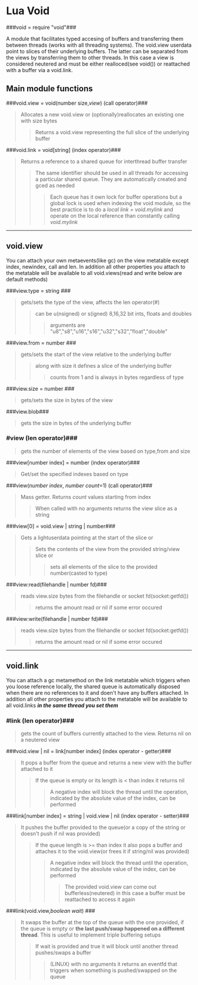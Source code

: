 Lua Void
========

###void = require "void"###

A module that facilitates typed accesing of buffers and transferring them
between threads (works with all threading systems). The void.view userdata point to slices of their underlying buffers. The latter can be separated from the views by transferring them to other threads. In this case a view is considered neutered and must be either realloced(see void()) or reattached with a buffer via a void.link.

Main module functions
---------

###void.view = void(number size,_view_) (call operator)###

> Allocates a new void.view or (optionally)reallocates an existing one with size bytes
>> Returns a void.view representing the full slice of the underlying buffer


###void.link = void[string] (index operator)###

> Returns a reference to a shared queue for interthread buffer transfer
>> The same identifier should be used in all threads for accessing a particular shared queue. They are automatically created and gced as needed
>>> Each queue has it own lock for buffer operations but a global lock is used when indexing the void module, so the best practice is to do a _local link = void.mylink_ and operate on the local reference than constantly calling _void.mylink_


***
void.view
---------
You can attach your own metaevents(like gc) on the view metatable except index, newindex, call and len. In addition all other properties you attach to the metatable will be available to all void.views(read and write below are default methods)

###view.type = string ###
>gets/sets the type of the view, affects the len operator(#)
>> can be u(nsigned) or s(igned) 8,16,32 bit ints, floats and doubles
>>> arguments are "u8","s8","u16","s16","u32","s32","float","double"

###view.from = number ###
>gets/sets the start of the view relative to the underlying buffer
>> along with size it defines a slice of the underlying buffer
>>> counts from 1 and is always in bytes regardless of type

###view.size = number ###
>gets/sets the size in bytes of the view

###view.blob###
>gets the size in bytes of the underlying buffer

### #view (len operator)###
>gets the number of elements of the view based on type,from and size

###view[number index] = number (index operator)###
> Get/set the specified indexes based on type

###view(_number index_, _number count_=1) (call operator)###
> Mass getter. Returns _count_ values starting from index
>> When called with no arguments returns the view slice as a string

###view[0] = void.view | string | number###
> Gets a lightuserdata pointing at the start of the slice or
>> Sets the contents of the view from the provided string/view slice or
>>> sets all elements of the slice to the provided number(casted to type)

###view:read(filehandle | number fd)###
>reads view.size bytes from the filehandle or socket fd(socket:getfd())
>> returns the amount read or nil if some error occured

###view:write(filehandle | number fd)###
>reads view.size bytes from the filehandle or socket fd(socket:getfd())
>> returns the amount read or nil if some error occured

***
void.link
---------
You can attach a gc metamethod on the link metatable which triggers when you loose reference locally, the shared queue is automatically disposed when there are no references to it and doen't have any buffers attached. In addition all other properties you attach to the metatable will be available to all void.links ***in the same thread you set them***

### #link (len operator)###
>gets the count of buffers currently attached to the view. Returns nil on a neutered view

###void.view | nil = link[number index] (index operator - getter)###
> It pops a buffer from the queue and returns a new view with the buffer attached to it
>> If the queue is empty or its length is < than index it returns nil
>>> A negative index will block the thread until the operation, indicated by the absolute value of the index, can be performed

###link[number index] = string | void.view | nil (index operator - setter)###
> It pushes the buffer provided to the queue(or a copy of the string or doesn't push if nil was provided)
>> If the queue length is >= than index it also pops a buffer and attaches it to the void.view(or frees it if string/nil was provided)
>>> A negative index will block the thread until the operation, indicated by the absolute value of the index, can be performed
>>>> The provided void.view can come out bufferless(neutered) in this case a buffer must be reattached to access it again

###link(void.view,_boolean wait_) ###
> It swaps the buffer at the top of the queue with the one provided, if the queue is empty or __the last push/swap happened on a different thread__. This is useful to implement triple buffering setups
>> If wait is provided and true it will block until another thread pushes/swaps a buffer
>>> (LINUX) with no arguments it returns an eventfd that triggers when something is pushed/swapped on the queue
